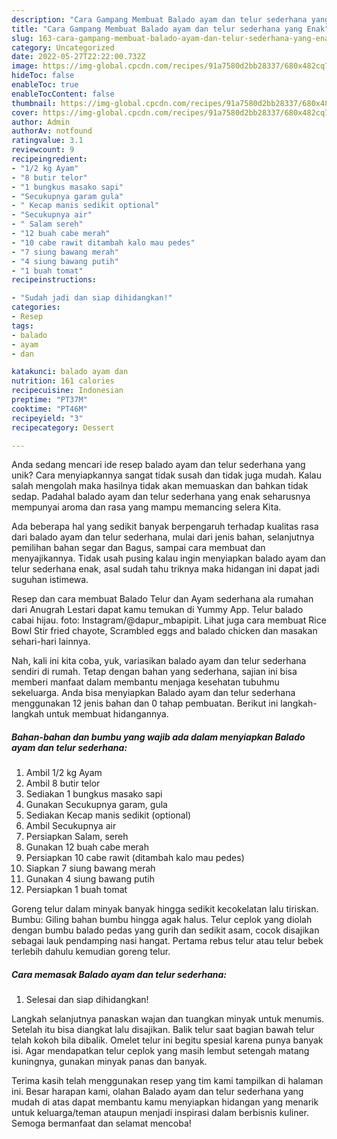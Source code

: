 ```yaml
---
description: "Cara Gampang Membuat Balado ayam dan telur sederhana yang Enak"
title: "Cara Gampang Membuat Balado ayam dan telur sederhana yang Enak"
slug: 163-cara-gampang-membuat-balado-ayam-dan-telur-sederhana-yang-enak
category: Uncategorized
date: 2022-05-27T22:22:00.732Z
image: https://img-global.cpcdn.com/recipes/91a7580d2bb28337/680x482cq70/balado-ayam-dan-telur-sederhana-foto-resep-utama.jpg
hideToc: false
enableToc: true
enableTocContent: false
thumbnail: https://img-global.cpcdn.com/recipes/91a7580d2bb28337/680x482cq70/balado-ayam-dan-telur-sederhana-foto-resep-utama.jpg
cover: https://img-global.cpcdn.com/recipes/91a7580d2bb28337/680x482cq70/balado-ayam-dan-telur-sederhana-foto-resep-utama.jpg
author: Admin
authorAv: notfound
ratingvalue: 3.1
reviewcount: 9
recipeingredient:
- "1/2 kg Ayam"
- "8 butir telor"
- "1 bungkus masako sapi"
- "Secukupnya garam gula"
- " Kecap manis sedikit optional"
- "Secukupnya air"
- " Salam sereh"
- "12 buah cabe merah"
- "10 cabe rawit ditambah kalo mau pedes"
- "7 siung bawang merah"
- "4 siung bawang putih"
- "1 buah tomat"
recipeinstructions:

- "Sudah jadi dan siap dihidangkan!"
categories:
- Resep
tags:
- balado
- ayam
- dan

katakunci: balado ayam dan 
nutrition: 161 calories
recipecuisine: Indonesian
preptime: "PT37M"
cooktime: "PT46M"
recipeyield: "3"
recipecategory: Dessert

---
```





Anda sedang mencari ide resep balado ayam dan telur sederhana yang unik? Cara menyiapkannya sangat tidak susah dan tidak juga mudah. Kalau salah mengolah maka hasilnya tidak akan memuaskan dan bahkan tidak sedap. Padahal balado ayam dan telur sederhana yang enak seharusnya mempunyai aroma dan rasa yang mampu memancing selera Kita.





Ada beberapa hal yang sedikit banyak berpengaruh terhadap kualitas rasa dari balado ayam dan telur sederhana, mulai dari jenis bahan, selanjutnya pemilihan bahan segar dan Bagus, sampai cara membuat dan menyajikannya. Tidak usah pusing kalau ingin menyiapkan balado ayam dan telur sederhana enak,      asal sudah tahu triknya maka hidangan ini dapat jadi suguhan istimewa.














Resep dan cara membuat Balado Telur dan Ayam sederhana ala rumahan dari Anugrah Lestari dapat kamu temukan di Yummy App. Telur balado cabai hijau. foto: Instagram/@dapur_mbapipit. Lihat juga cara membuat Rice Bowl Stir fried chayote, Scrambled eggs and balado chicken dan masakan sehari-hari lainnya.






Nah, kali ini kita coba, yuk, variasikan balado ayam dan telur sederhana sendiri di rumah. Tetap dengan bahan yang sederhana, sajian ini bisa memberi manfaat dalam membantu menjaga kesehatan tubuhmu sekeluarga. Anda bisa menyiapkan Balado ayam dan telur sederhana menggunakan 12 jenis bahan dan 0 tahap pembuatan. Berikut ini langkah-langkah untuk membuat hidangannya.

<!--inarticleads1-->

##### Bahan-bahan dan bumbu yang wajib ada dalam menyiapkan Balado ayam dan telur sederhana:

1. Ambil 1/2 kg Ayam
1. Ambil 8 butir telor
1. Sediakan 1 bungkus masako sapi
1. Gunakan Secukupnya garam, gula
1. Sediakan  Kecap manis sedikit (optional)
1. Ambil Secukupnya air
1. Persiapkan  Salam, sereh
1. Gunakan 12 buah cabe merah
1. Persiapkan 10 cabe rawit (ditambah kalo mau pedes)
1. Siapkan 7 siung bawang merah
1. Gunakan 4 siung bawang putih
1. Persiapkan 1 buah tomat


Goreng telur dalam minyak banyak hingga sedikit kecokelatan lalu tiriskan. Bumbu: Giling bahan bumbu hingga agak halus. Telur ceplok yang diolah dengan bumbu balado pedas yang gurih dan sedikit asam, cocok disajikan sebagai lauk pendamping nasi hangat. Pertama rebus telur atau telur bebek terlebih dahulu kemudian goreng telur. 

<!--inarticleads2-->

##### Cara memasak Balado ayam dan telur sederhana:


1. Selesai dan siap dihidangkan!

Langkah selanjutnya panaskan wajan dan tuangkan minyak untuk menumis. Setelah itu bisa diangkat lalu disajikan. Balik telur saat bagian bawah telur telah kokoh bila dibalik. Omelet telur ini begitu spesial karena punya banyak isi. Agar mendapatkan telur ceplok yang masih lembut setengah matang kuningnya, gunakan minyak panas dan banyak. 

Terima kasih telah menggunakan resep yang tim kami tampilkan di halaman ini. Besar harapan kami, olahan Balado ayam dan telur sederhana yang mudah di atas dapat membantu kamu menyiapkan hidangan yang menarik untuk keluarga/teman ataupun menjadi inspirasi dalam berbisnis kuliner. Semoga bermanfaat dan selamat mencoba!

